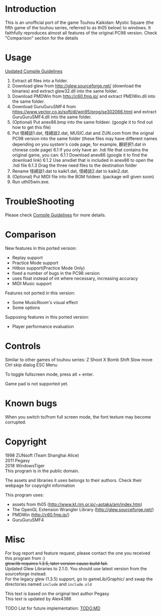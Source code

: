 Introduction
============
This is an unofficial port of the game Touhou Kaikidan: Mystic Square (the fifth game of the touhou series, referred to as th05 below) to windows. It faithfully reproduces almost all features of the original PC98 version. Check "Comparison" section for the details

Usage
=====

[Updated Compile Guidelines](COMPILE.md)  

1. Extract all files into a folder.
2. Download glew from http://glew.sourceforge.net/ (download the binaries) and extract glew32.dll into the same folder.
3. Download PMDWin from http://c60.fmp.jp/ and extract PMDWin.dll into the same folder.
4. Download GuruGuruSMF4 from https://www.vector.co.jp/soft/dl/win95/prog/se302066.html and extract GuruGuruSMF4.dll into the same folder.
5. (Optional) Put anex86.bmp into the same foldeer. (google it to find out how to get this file)
6. Put 怪綺談1.dat, 怪綺談2.dat, MUSIC.dat and ZUN.com from the orignal PC98 version into the same folder (these files may have different names depending on you system's code page, for example, 夦鉟択1.dat in chinese code page)
  6.1 If you only have an .hdi file that contains the original game, you can:
    6.1.1 Download anex86 (google it to find the download link)
    6.1.2 Use anxdiet that is included in anex86 to open the .hdi file
    6.1.3 Drag the three need files to the destination folder
7. Rename 怪綺談1.dat to kaiki1.dat, 怪綺談2.dat to kaiki2.dat.
8. (Optional) Put MIDI file into the BGM foldeer. (package will given soon)
9. Run uth05win.exe.

TroubleShooting
===============

Please check [Compile Guidelines](COMPILE.md#Troubleshooting) for more details.

Comparison
==========
New features in this ported version:
 * Replay support
 * Practice Mode support
 * Hitbox support(Practice Mode Only)
 * fixed a number of bugs in the PC98 version
 * uses float instead of int where necessary, increasing accuracy
 * MIDI Music support

Features not ported in this version:
 * Some MusicRoom's visual effect
 * Some options

Supposing features in this ported version:
 * Player performance evaluation
 
Controls
========
Similar to other games of touhou series:
  Z      Shoot
  X      Bomb
  Shift  Slow move
  Ctrl   skip dialog
  ESC    Menu

To toggle fullscreen mode, press alt + enter.

Game pad is not supported yet.

Known bugs
==========
When you switch to/from full screen mode, the font texture may become corrupted.

Copyright
=========
1998 ZUNsoft (Team Shanghai Alice)  
2011 Pegasy  
2018 WindowsTiger  
This program is in the public domain.  

The assets and libraries it uses belongs to their authors. Check their webpage for copyright information

This program uses:
* assets from th05 (http://www.kt.rim.or.jp/~aotaka/am/index.htm)
* The OpenGL Extension Wrangler Library (http://glew.sourceforge.net/)
* PMDWin (http://c60.fmp.jp/)
* GuruGuruSMF4


Misc
====
For bug report and feature request, please contact the one you received this program from :)  
~~glew.lib requires 1.3.5, later version cause build fail.~~  
Updated Glew Libraries to 2.1.0. You should use latest version from the sourceforge instead.  
For the legacy glew (1.3.5) support, go to gameLib/Graphic/ and swap the directories named `include` and `include.old`

This text is based on the original text author Pegasy  
This text is updated by Alex4386  

TODO List for future implementation: [TODO.MD](TODO.MD)

